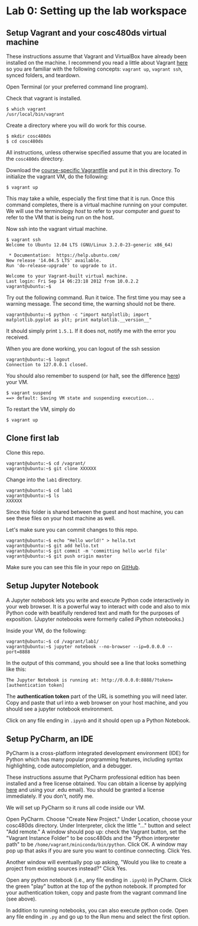 
# Lab 0: Setting up the lab workspace

## Setup Vagrant and your cosc480ds virtual machine

These instructions assume that Vagrant and VirtualBox have already been installed on the machine.  I recommend you read a little about Vagrant [here](https://www.vagrantup.com/docs/getting-started/) so you are familiar with the following concepts: `vagrant up`, `vagrant ssh`, synced folders, and teardown.

Open Terminal (or your preferred command line program).

Check that vagrant is installed.

	$ which vagrant
	/usr/local/bin/vagrant

Create a directory where you will do work for this course.

	$ mkdir cosc480ds
	$ cd cosc480ds

All instructions, unless otherwise specified assume that you are located in the `cosc480ds` directory.

Download the [course-specific Vagrantfile](https://raw.githubusercontent.com/colgate-cosc480ds/lecture/master/Vagrantfile) and put it in this directory.  To initialize the vagrant VM, do the following:

	$ vagrant up

This may take a while, especially the first time that it is run.  Once this command completes, there is a virtual machine running on your computer.  We will use the terminology *host* to refer to your computer and *guest* to refer to the VM that is being run on the host.

Now ssh into the vagrant virtual machine.  
	
	$ vagrant ssh
	Welcome to Ubuntu 12.04 LTS (GNU/Linux 3.2.0-23-generic x86_64)

	 * Documentation:  https://help.ubuntu.com/
	New release '14.04.5 LTS' available.
	Run 'do-release-upgrade' to upgrade to it.

	Welcome to your Vagrant-built virtual machine.
	Last login: Fri Sep 14 06:23:18 2012 from 10.0.2.2
	vagrant@ubuntu:~$

Try out the following command.  Run it twice.  The first time you may see a warning message.  The second time, the warning should not be there.  

	vagrant@ubuntu:~$ python -c "import matplotlib; import matplotlib.pyplot as plt; print matplotlib.__version__"

It should simply print `1.5.1`.  If it does not, notify me with the error you received.

When you are done working, you can logout of the ssh session

	vagrant@ubuntu:~$ logout
	Connection to 127.0.0.1 closed.

You should also remember to suspend (or halt, see the difference [here](https://www.vagrantup.com/docs/getting-started/teardown.html)) your VM.

	$ vagrant suspend
	==> default: Saving VM state and suspending execution...

To restart the VM, simply do

	$ vagrant up


## Clone first lab

Clone this repo.  

	vagrant@ubuntu:~$ cd /vagrant/
	vagrant@ubuntu:~$ git clone XXXXXX

Change into the `lab1` directory.

	vagrant@ubuntu:~$ cd lab1
	vagrant@ubuntu:~$ ls
	XXXXXX

Since this folder is shared between the guest and host machine, you can see these files on your host machine as well.  

Let's make sure you can commit changes to this repo.

	vagrant@ubuntu:~$ echo "Hello world!" > hello.txt
	vagrant@ubuntu:~$ git add hello.txt
	vagrant@ubuntu:~$ git commit -m 'committing hello world file'
	vagrant@ubuntu:~$ git push origin master

Make sure you can see this file in your repo on [GitHub](https://github.com/).


## Setup Jupyter Notebook

A Jupyter notebook lets you write and execute Python code interactively in your web browser. It is a powerful way to interact with code and also to mix Python code with beatifully rendered text and math for the purposes of exposition. (Jupyter notebooks were formerly called iPython notebooks.) 

Inside your VM, do the following:

	vagrant@ubuntu:~$ cd /vagrant/lab1/
	vagrant@ubuntu:~$ jupyter notebook --no-browser --ip=0.0.0.0 --port=8888

In the output of this command, you should see a line that looks something like this:

	The Jupyter Notebook is running at: http://0.0.0.0:8888/?token=[authentication token]

The **authentication token** part of the URL is something you will need later. Copy and paste that url into a web browser on your host machine, and you should see a jupyter notebook environment.  

Click on any file ending in `.ipynb` and it should open up a Python Notebook.


## Setup PyCharm, an IDE

PyCharm is a cross-platform integrated development environment (IDE) for Python which has many popular programming features, including syntax highlighting, code autocompletion, and a debugger.

These instructions assume that PyCharm professional edition has been installed and a free license obtained.  You can obtain a license by applying [here](https://www.jetbrains.com/student/) and using your .edu email).  You should be granted a license immediately.  If you don't, notify me.

We will set up PyCharm so it runs all code inside our VM.

Open PyCharm.  Choose "Create New Project."  Under Location, choose your cosc480ds directory.  Under Interpreter, click the little "..." button and select "Add remote."  A window should pop up: check the Vagrant button, set the "Vagrant Instance Folder" to be cosc480ds and the "Python interpreter path" to be `/home/vagrant/miniconda/bin/python`.  Click OK.  A window may pop up that asks if you are sure you want to continue connecting. Click Yes.

Another window will eventually pop up asking, "Would you like to create a project from existing sources instead?"  Click Yes.

Open any python notebook (i.e., any file ending in `.ipynb`) in PyCharm.  Click the green "play" button at the top of the python notebook.  If prompted for your authentication token, copy and paste from the vagrant command line (see above).

In addition to running notebooks, you can also execute python code.  Open any file ending in `.py` and go up to the Run menu and select the first option.

